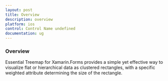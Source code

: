 ```yaml
---
layout: post
title: Overview
description: overview
platform: ios
control: Control Name undefined
documentation: ug
---
```


### Overview

Essential Treemap for Xamarin.Forms provides a simple yet effective way to visualize flat or hierarchical data as clustered rectangles, with a specific weighted attribute determining the size of the rectangle.

